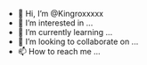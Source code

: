 - 👋 Hi, I’m @Kingroxxxxx
- 👀 I’m interested in ...
- 🌱 I’m currently learning ...
- 💞️ I’m looking to collaborate on ...
- 📫 How to reach me ...

<!---
Kingroxxxxx/Kingroxxxxx is a ✨ special ✨ repository because its `README.md` (this file) appears on your GitHub profile.
You can click the Preview link to take a look at your changes.
--->
